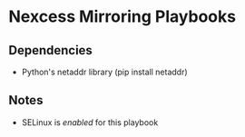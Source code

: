 Nexcess Mirroring Playbooks
===========================

## Dependencies

- Python's netaddr library (pip install netaddr)

## Notes

- SELinux is *enabled* for this playbook